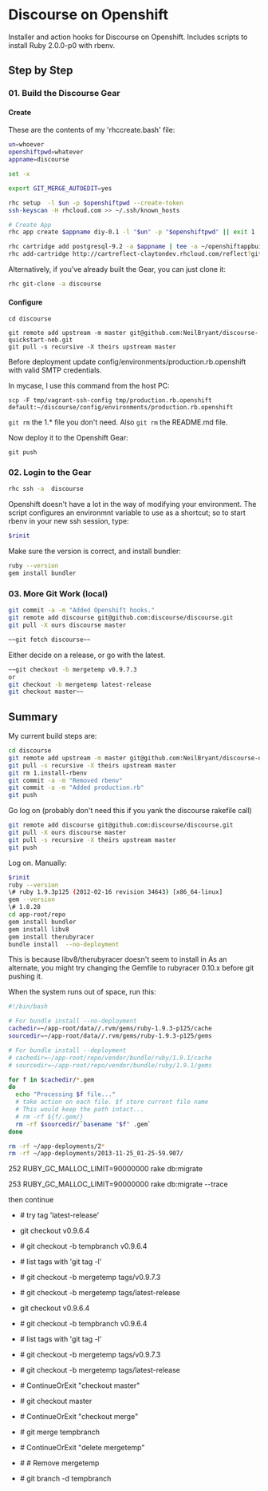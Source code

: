 # Discourse on Openshift

Installer and action hooks for Discourse on Openshift. Includes scripts to install Ruby 2.0.0-p0 with rbenv.

## Step by Step

### 01. Build the Discourse Gear

#### Create

These are the contents of my 'rhccreate.bash' file:

```bash
un=whoever
openshiftpwd=whatever
appname=discourse

set -x

export GIT_MERGE_AUTOEDIT=yes

rhc setup  -l $un -p $openshiftpwd --create-token
ssh-keyscan -H rhcloud.com >> ~/.ssh/known_hosts

# Create App
rhc app create $appname diy-0.1 -l "$un" -p "$openshiftpwd" || exit 1 | tee ~/openshiftappbuild.txt

rhc cartridge add postgresql-9.2 -a $appname | tee -a ~/openshiftappbuild.txt
rhc add-cartridge http://cartreflect-claytondev.rhcloud.com/reflect?github=smarterclayton/openshift-redis-cart -a $appname | tee -a ~/openshiftappbuild.txt
```

Alternatively, if you've already built the Gear, you can just clone it:

```bash
rhc git-clone -a discourse
```

#### Configure

```
cd discourse

git remote add upstream -m master git@github.com:NeilBryant/discourse-quickstart-neb.git
git pull -s recursive -X theirs upstream master

```

Before deployment update config/environments/production.rb.openshift with valid SMTP credentials.

In mycase, I use this command from the host PC:

```
scp -F tmp/vagrant-ssh-config tmp/production.rb.openshift  default:~/discourse/config/environments/production.rb.openshift

```

`git rm` the 1.* file you don't need. Also `git rm` the README.md file.

Now deploy it to the Openshift Gear:

```
git push
```

### 02. Login to the Gear

```bash
rhc ssh -a  discourse
```

Openshift doesn't have a lot in the way of modifying your environment. The script configures an environmnt variable to use as a shortcut; so to start rbenv in your new ssh session, type:

```bash
$rinit
```

Make sure the version is correct, and install bundler:

```bash
ruby --version
gem install bundler
```

### 03. More Git Work (local)
```bash
git commit -a -m "Added Openshift hooks."
git remote add discourse git@github.com:discourse/discourse.git
git pull -X ours discourse master

~~git fetch discourse~~

```

Either decide on a release, or go with the latest.

```bash
~~git checkout -b mergetemp v0.9.7.3
or
git checkout -b mergetemp latest-release
git checkout master~~

```

## Summary

My current build steps are:

```bash
cd discourse
git remote add upstream -m master git@github.com:NeilBryant/discourse-quickstart-neb.git
git pull -s recursive -X theirs upstream master
git rm 1.install-rbenv
git commit -a -m "Removed rbenv"
git commit -a -m "Added production.rb"
git push
```
Go log on (probably don't need this if you yank the discourse rakefile call)

```bash
git remote add discourse git@github.com:discourse/discourse.git
git pull -X ours discourse master
git pull -s recursive -X theirs upstream master
git push

```

Log on. Manually:

```bash
$rinit
ruby --version
\# ruby 1.9.3p125 (2012-02-16 revision 34643) [x86_64-linux]
gem --version
\# 1.8.28
cd app-root/repo
gem install bundler
gem install libv8
gem install therubyracer
bundle install  --no-deployment
```

This is because libv8/therubyracer doesn't seem to install in 
As an alternate, you might try changing the Gemfile to rubyracer 0.10.x before git pushing it.

When the system runs out of space, run this:

```bash
#!/bin/bash

# For bundle install --no-deployment
cachedir=~/app-root/data//.rvm/gems/ruby-1.9.3-p125/cache
sourcedir=~/app-root/data//.rvm/gems/ruby-1.9.3-p125/gems

# For bundle install --deployment
# cachedir=~/app-root/repo/vendor/bundle/ruby/1.9.1/cache
# sourcedir=~/app-root/repo/vendor/bundle/ruby/1.9.1/gems

for f in $cachedir/*.gem
do
  echo "Processing $f file..."
  # take action on each file. $f store current file name
  # This would keep the path intact...
  # rm -rf ${f/.gem/}
  rm -rf $sourcedir/`basename "$f" .gem`
done

rm -rf ~/app-deployments/2*
rm -rf ~/app-deployments/2013-11-25_01-25-59.907/
```

  252  RUBY_GC_MALLOC_LIMIT=90000000 rake db:migrate

  253  RUBY_GC_MALLOC_LIMIT=90000000 rake db:migrate --trace


then continue
- \# try tag 'latest-release'
- git checkout v0.9.6.4
- \# git checkout -b tempbranch v0.9.6.4
- \# list tags with 'git tag -l'
- \# git checkout -b mergetemp tags/v0.9.7.3
- \# git checkout -b mergetemp tags/latest-release
- git checkout v0.9.6.4
- \# git checkout -b tempbranch v0.9.6.4
- \# list tags with 'git tag -l'
- \# git checkout -b mergetemp tags/v0.9.7.3
- \# git checkout -b mergetemp tags/latest-release

- \# ContinueOrExit "checkout master"
- \# git checkout master
- \# ContinueOrExit "checkout merge"
- \# git merge tempbranch

- \# ContinueOrExit "delete mergetemp"
- \# \# Remove mergetemp
- \# git branch -d tempbranch
